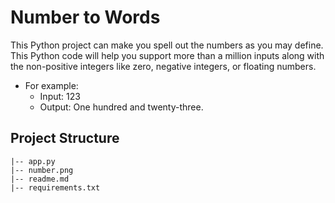 # Number to Words
This Python project can make you spell out the numbers as you may define. This Python code will help you support more than a million inputs along with the non-positive integers like zero, negative integers, or floating numbers. 
- For example:
  - Input: 123
  - Output: One hundred and twenty-three.

## Project Structure
```
|-- app.py
|-- number.png
|-- readme.md
|-- requirements.txt
```